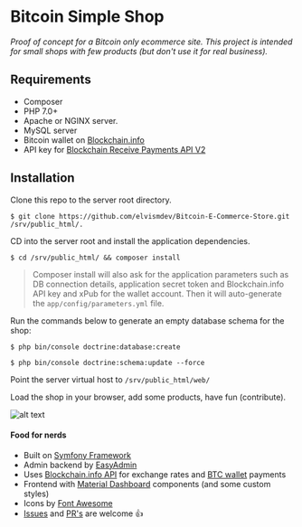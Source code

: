 # Bitcoin Simple Shop

*Proof of concept for a Bitcoin only ecommerce site. This project is intended for small shops with few products (but don't use it for real business).*

## Requirements
- Composer
- PHP 7.0+
- Apache or NGINX server.
- MySQL server
- Bitcoin wallet on [Blockchain.info](https://blockchain.info/wallet)
- API key for [Blockchain Receive Payments API V2](https://blockchain.info/api/api_receive)

## Installation

Clone this repo to the server root directory.

```
$ git clone https://github.com/elvismdev/Bitcoin-E-Commerce-Store.git /srv/public_html/.
```

CD into the server root and install the application dependencies.

```
$ cd /srv/public_html/ && composer install
```
> Composer install will also ask for the application parameters such as DB connection details, application secret token and Blockchain.info API key and xPub for the wallet account. Then it will auto-generate the `app/config/parameters.yml` file. 

Run the commands below to generate an empty database schema for the shop:

```
$ php bin/console doctrine:database:create
```

```
$ php bin/console doctrine:schema:update --force
```

Point the server virtual host to `/srv/public_html/web/`

Load the shop in your browser, add some products, have fun (contribute).

![alt text](https://raw.githubusercontent.com/elvismdev/Bitcoin-Simple-Shop/master/web/assets/img/demo-checkout.jpg)

#### Food for nerds
- Built on [Symfony Framework](https://symfony.com/)
- Admin backend by [EasyAdmin](https://github.com/javiereguiluz/EasyAdminBundle)
- Uses [Blockchain.info API](https://blockchain.info/api) for exchange rates and [BTC wallet](https://blockchain.info/wallet) payments
- Frontend with [Material Dashboard](https://www.creative-tim.com/product/material-dashboard) components (and some custom styles)
- Icons by [Font Awesome](http://fontawesome.io/)
- [Issues](https://github.com/elvismdev/Bitcoin-E-Commerce-Store/issues) and [PR's](https://github.com/elvismdev/Bitcoin-E-Commerce-Store/pulls) are welcome :thumbsup:
